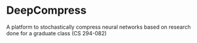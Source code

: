 # DeepCompress
A platform to stochastically compress neural networks based on research done for a graduate class (CS 294-082)
